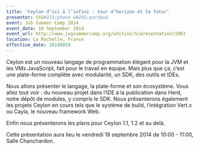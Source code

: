 ```yaml
---
title: 'Ceylon d‘ici à l‘infini : tour d‘horizon et le futur'
presentor: St&#233;phane &#201;pardaud
event: Jub Summer Camp 2014
event_date: 19 September 2014
event_url: http://www.jugsummercamp.org/edition/5/presentation/1083
location: La Rochelle, France
effective_date: 20140919
---
```

Ceylon est un nouveau langage de programmation élégant pour la JVM et les VMs JavaScript, 
fait pour le travail en équipe. Mais plus que ça, c‘est une plate-forme complète avec modularité, un SDK, des outils et IDEs.

Nous allons présenter le langage, la plate-forme et son écosystème. Vous allez tout voir : du nouveau projet 
dans l‘IDE à la publication dans Herd, notre dépôt de modules, y compris le SDK. Nous présenterons également 
les projets Ceylon en cours tels que le système de build, l‘intégration Vert.x ou Cayla, le nouveau framework Web.

Enfin nous présenterons les plans pour Ceylon 1.1, 1.2 et au delà.

Cette présentation aura lieu le vendredi 19 septembre 2014 de 10:00 - 11:00, Salle Chanchardon.